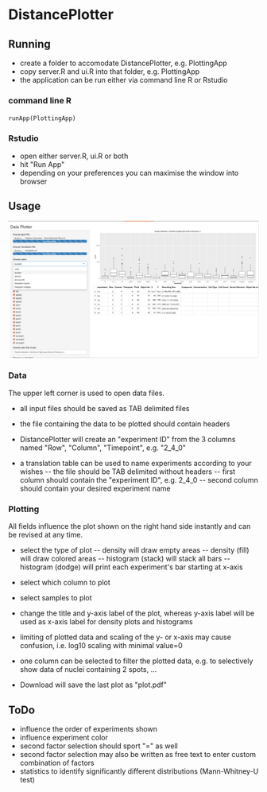 # DistancePlotter #

## Running ##

- create a folder to accomodate DistancePlotter, e.g. PlottingApp
- copy server.R and ui.R into that folder, e.g. PlottingApp
- the application can be run either via command line R or Rstudio

### command line R ###
`runApp(PlottingApp)`

### Rstudio ###
- open either server.R, ui.R or both
- hit "Run App"
- depending on your preferences you can maximise the window into browser

## Usage ##

![screenshot_mainwindow](figures/main_window.png "Main Window 1")

### Data ###
The upper left corner is used to open data files.
- all input files should be saved as TAB delimited files
- the file containing the data to be plotted should contain headers
- DistancePlotter will create an "experiment ID" from the 3 columns named "Row", "Column", "Timepoint", e.g. "2_4_0"

- a translation table can be used to name experiments according to your wishes
-- the file should be TAB delimited without headers
-- first column should contain the "experiment ID", e.g. 2_4_0
-- second column should contain your desired experiment name

### Plotting ###
All fields influence the plot shown on the right hand side instantly and can be revised at any time.
- select the type of plot
-- density will draw empty areas
-- density (fill) will draw colored areas
-- histogram (stack) will stack all bars
-- histogram (dodge) will print each experiment's bar starting at x-axis

- select which column to plot
- select samples to plot

- change the title and y-axis label of the plot, whereas y-axis label will be used as x-axis label for density plots and histograms

- limiting of plotted data and scaling of the y- or x-axis may cause confusion, i.e. log10 scaling with minimal value=0

- one column can be selected to filter the plotted data, e.g. to selectively show data of nuclei containing 2 spots, ...

- Download will save the last plot as "plot.pdf"

## ToDo ##
- influence the order of experiments shown
- influence experiment color
- second factor selection should sport "=" as well
- second factor selection may also be written as free text to enter custom combination of factors
- statistics to identify significantly different distributions (Mann-Whitney-U test)


